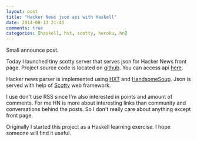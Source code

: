 ```yaml
---
layout: post
title: "Hacker News json api with Haskell"
date: 2014-08-13 21:43
comments: true
categories: [haskell, hxt, scotty, heroku, hn]
---
```

Small announce post.

Today I launched tiny scotty server that serves json for Hacker News front page.
Project source code is located on [github](https://github.com/Gonzih/HNApi).
You can access api [here](http://hn.gonzih.me/).

Hacker news parser is implemented using [HXT](http://hackage.haskell.org/package/hxt-8.5.2)
and [HandsomeSoup](http://egonschiele.github.io/HandsomeSoup/).
Json is served with help of [Scotty](https://github.com/scotty-web/scotty/) web framework.

I use don't use RSS since I'm also interested in points and amount of comments.
For me HN is more about interesting links than community and conversations behind the posts.
So I don't really care about anything except front page.

Originally I started this project as a Haskell learning exercise.
I hope someone will find it useful.
